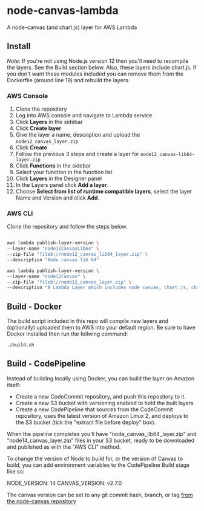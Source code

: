 # node-canvas-lambda

A node-canvas (and chart.js) layer for AWS Lambda

## Install

*Note:* 
If you're not using Node.js version 12 then you'll need to recompile the layers.
See the Build section below. Also, these layers include chart.js. If you don't
want these modules included you can remove them from the Dockerfile (around line
19) and rebuild the layers.

### AWS Console
1.  Clone the repository
1.  Log into AWS console and navigate to Lambda service
1.  Click **Layers** in the sidebar
1.  Click **Create layer**
1.  Give the layer a name, description and upload the `node12_canvas_layer.zip`
1.  Click **Create**
1.  Follow the previous 3 steps and create a layer for `node12_canvas-lib64-layer.zip`
1.  Click **Functions** in the sidebar
1.  Select your function in the function list
1.  Click **Layers** in the Designer panel
1.  In the Layers panel click **Add a layer**.
1.  Choose **Select from list of runtime compatible layers**, select the layer
Name and Version and click **Add**.

### AWS CLI

Clone the repository and follow the steps below.

```zsh

aws lambda publish-layer-version \
--layer-name "node12CanvasLib64" \
--zip-file "fileb://node12_canvas_lib64_layer.zip" \
--description "Node canvas lib 64"

aws lambda publish-layer-version \
--layer-name "node12Canvas" \
--zip-file "fileb://node12_canvas_layer.zip" \
--description "A Lambda Layer which includes node canvas, chart.js, chartjs-node-canvas, chartjs-plugin-datalabels"

```

## Build - Docker

The build script included in this repo will compile new layers and (optionally)
uploaded them to AWS into your default region. Be sure to have Docker installed
then run the follwing command:

```zsh
./build.sh
```

## Build - CodePipeline

Instead of building locally using Docker, you can build the layer on Amazon itself:

- Create a new CodeCommit repository, and push this repository to it.
- Create a new S3 bucket with versioning enabled to hold the built layers
- Create a new CodePipeline that sources from the CodeCommit repository, uses the latest version
  of Amazon Linux 2, and deploys to the S3 bucket (tick the "extract file before deploy" box).

When the pipeline completes you'll have "node_canvas_lib64_layer.zip" and "node14_canvas_layer.zip"
files in your S3 bucket, ready to be downloaded and published as with the "AWS CLI" method.

To change the version of Node to build for, or the version of Canvas to build, you can add environment 
variables to the CodePipeline Build stage like so:

NODE_VERSION: 14
CANVAS_VERSION: v2.7.0

The canvas version can be set to any git commit hash, branch, or tag [from the node-canvas repository](https://github.com/Automattic/node-canvas)